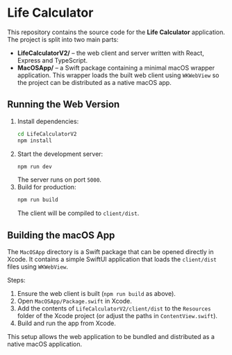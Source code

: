 # Life Calculator

This repository contains the source code for the **Life Calculator** application. The project is split into two main parts:

- **LifeCalculatorV2/** – the web client and server written with React, Express and TypeScript.
- **MacOSApp/** – a Swift package containing a minimal macOS wrapper application. This wrapper loads the built web client using `WKWebView` so the project can be distributed as a native macOS app.

## Running the Web Version

1. Install dependencies:
   ```bash
   cd LifeCalculatorV2
   npm install
   ```
2. Start the development server:
   ```bash
   npm run dev
   ```
   The server runs on port `5000`.
3. Build for production:
   ```bash
   npm run build
   ```
   The client will be compiled to `client/dist`.

## Building the macOS App

The `MacOSApp` directory is a Swift package that can be opened directly in Xcode. It contains a simple SwiftUI application that loads the `client/dist` files using `WKWebView`.

Steps:

1. Ensure the web client is built (`npm run build` as above).
2. Open `MacOSApp/Package.swift` in Xcode.
3. Add the contents of `LifeCalculatorV2/client/dist` to the `Resources` folder of the Xcode project (or adjust the paths in `ContentView.swift`).
4. Build and run the app from Xcode.

This setup allows the web application to be bundled and distributed as a native macOS application.

